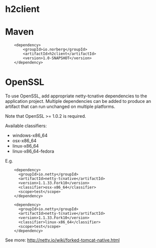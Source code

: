 # h2client

Maven
=====

```
    <dependency>
        <groupId>io.norberg</groupId>
        <artifactId>h2client</artifactId>
        <version>1.0-SNAPSHOT</version>
    </dependency>
```


OpenSSL
=======

To use OpenSSL, add appropriate netty-tcnative dependencies to the application project. Multiple dependencies can be
added to produce an artifact that can run unchanged on multiple platforms.

Note that OpenSSL >= 1.0.2 is required.

Available classifiers:

* windows-x86_64
* osx-x86_64
* linux-x86_64
* linux-x86_64-fedora

E.g.

```
    <dependency>
      <groupId>io.netty</groupId>
      <artifactId>netty-tcnative</artifactId>
      <version>1.1.33.Fork10</version>
      <classifier>osx-x86_64</classifier>
      <scope>test</scope>
    </dependency>
```

```
    <dependency>
      <groupId>io.netty</groupId>
      <artifactId>netty-tcnative</artifactId>
      <version>1.1.33.Fork10</version>
      <classifier>linux-x86_64</classifier>
      <scope>test</scope>
    </dependency>
```

See more: http://netty.io/wiki/forked-tomcat-native.html
